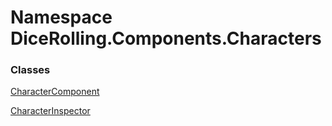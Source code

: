 # <a id="DiceRolling_Components_Characters"></a> Namespace DiceRolling.Components.Characters

### Classes

 [CharacterComponent](DiceRolling.Components.Characters.CharacterComponent.md)

 [CharacterInspector](DiceRolling.Components.Characters.CharacterInspector.md)


